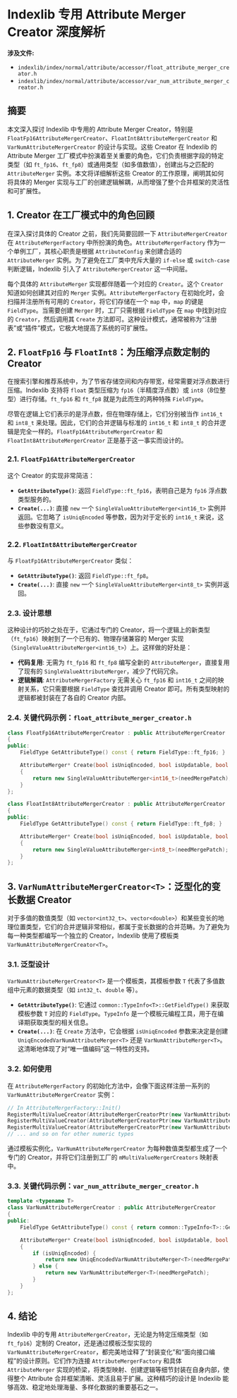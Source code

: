 
# Indexlib 专用 Attribute Merger Creator 深度解析

**涉及文件:**

*   `indexlib/index/normal/attribute/accessor/float_attribute_merger_creator.h`
*   `indexlib/index/normal/attribute/accessor/var_num_attribute_merger_creator.h`

## 摘要

本文深入探讨 Indexlib 中专用的 Attribute Merger Creator，特别是 `FloatFp16AttributeMergerCreator`、`FloatInt8AttributeMergerCreator` 和 `VarNumAttributeMergerCreator` 的设计与实现。这些 Creator 在 Indexlib 的 Attribute Merger 工厂模式中扮演着至关重要的角色，它们负责根据字段的特定类型（如 `ft_fp16`、`ft_fp8`）或通用类型（如多值数值），创建出与之匹配的 `AttributeMerger` 实例。本文将详细解析这些 Creator 的工作原理，阐明其如何将具体的 Merger 实现与工厂的创建逻辑解耦，从而增强了整个合并框架的灵活性和可扩展性。

## 1. Creator 在工厂模式中的角色回顾

在深入探讨具体的 Creator 之前，我们先简要回顾一下 `AttributeMergerCreator` 在 `AttributeMergerFactory` 中所扮演的角色。`AttributeMergerFactory` 作为一个单例工厂，其核心职责是根据 `AttributeConfig` 来创建合适的 `AttributeMerger` 实例。为了避免在工厂类中充斥大量的 `if-else` 或 `switch-case` 判断逻辑，Indexlib 引入了 `AttributeMergerCreator` 这一中间层。

每个具体的 `AttributeMerger` 实现都伴随着一个对应的 `Creator`。这个 `Creator` 知道如何创建其对应的 `Merger` 实例。`AttributeMergerFactory` 在初始化时，会扫描并注册所有可用的 `Creator`，将它们存储在一个 `map` 中，`map` 的键是 `FieldType`。当需要创建 `Merger` 时，工厂只需根据 `FieldType` 在 `map` 中找到对应的 `Creator`，然后调用其 `Create` 方法即可。这种设计模式，通常被称为“注册表”或“插件”模式，它极大地提高了系统的可扩展性。

## 2. `FloatFp16` 与 `FloatInt8`：为压缩浮点数定制的 Creator

在搜索引擎和推荐系统中，为了节省存储空间和内存带宽，经常需要对浮点数进行压缩。Indexlib 支持将 `float` 类型压缩为 `fp16`（半精度浮点数）或 `int8`（8位整型）进行存储。`ft_fp16` 和 `ft_fp8` 就是为此而生的两种特殊 `FieldType`。

尽管在逻辑上它们表示的是浮点数，但在物理存储上，它们分别被当作 `int16_t` 和 `int8_t` 来处理。因此，它们的合并逻辑与标准的 `int16_t` 和 `int8_t` 的合并逻辑是完全一样的。`FloatFp16AttributeMergerCreator` 和 `FloatInt8AttributeMergerCreator` 正是基于这一事实而设计的。

### 2.1. `FloatFp16AttributeMergerCreator`

这个 Creator 的实现非常简洁：

*   **`GetAttributeType()`**: 返回 `FieldType::ft_fp16`，表明自己是为 `fp16` 浮点数类型服务的。
*   **`Create(...)`**: 直接 `new` 一个 `SingleValueAttributeMerger<int16_t>` 实例并返回。它忽略了 `isUniqEncoded` 等参数，因为对于定长的 `int16_t` 来说，这些参数没有意义。

### 2.2. `FloatInt8AttributeMergerCreator`

与 `FloatFp16AttributeMergerCreator` 类似：

*   **`GetAttributeType()`**: 返回 `FieldType::ft_fp8`。
*   **`Create(...)`**: 直接 `new` 一个 `SingleValueAttributeMerger<int8_t>` 实例并返回。

### 2.3. 设计思想

这种设计的巧妙之处在于，它通过专门的 Creator，将一个逻辑上的新类型（`ft_fp16`）映射到了一个已有的、物理存储兼容的 Merger 实现（`SingleValueAttributeMerger<int16_t>`）上。这样做的好处是：

*   **代码复用**: 无需为 `ft_fp16` 和 `ft_fp8` 编写全新的 `AttributeMerger`，直接复用了现有的 `SingleValueAttributeMerger`，减少了代码冗余。
*   **逻辑解耦**: `AttributeMergerFactory` 无需关心 `ft_fp16` 和 `int16_t` 之间的映射关系，它只需要根据 `FieldType` 查找并调用 Creator 即可。所有类型映射的逻辑都被封装在了各自的 Creator 内部。

### 2.4. 关键代码示例：`float_attribute_merger_creator.h`

```cpp
class FloatFp16AttributeMergerCreator : public AttributeMergerCreator
{
public:
    FieldType GetAttributeType() const { return FieldType::ft_fp16; }

    AttributeMerger* Create(bool isUniqEncoded, bool isUpdatable, bool needMergePatch) const
    {
        return new SingleValueAttributeMerger<int16_t>(needMergePatch);
    }
};

class FloatInt8AttributeMergerCreator : public AttributeMergerCreator
{
public:
    FieldType GetAttributeType() const { return FieldType::ft_fp8; }

    AttributeMerger* Create(bool isUniqEncoded, bool isUpdatable, bool needMergePatch) const
    {
        return new SingleValueAttributeMerger<int8_t>(needMergePatch);
    }
};
```

## 3. `VarNumAttributeMergerCreator<T>`：泛型化的变长数据 Creator

对于多值的数值类型（如 `vector<int32_t>`、`vector<double>`）和某些变长的地理位置类型，它们的合并逻辑非常相似，都属于变长数据的合并范畴。为了避免为每一种类型都编写一个独立的 Creator，Indexlib 使用了模板类 `VarNumAttributeMergerCreator<T>`。

### 3.1. 泛型设计

`VarNumAttributeMergerCreator<T>` 是一个模板类，其模板参数 `T` 代表了多值数组中元素的数据类型（如 `int32_t`、`double` 等）。

*   **`GetAttributeType()`**: 它通过 `common::TypeInfo<T>::GetFieldType()` 来获取模板参数 `T` 对应的 `FieldType`。`TypeInfo` 是一个模板元编程工具，用于在编译期获取类型的相关信息。
*   **`Create(...)`**: 在 `Create` 方法中，它会根据 `isUniqEncoded` 参数来决定是创建 `UniqEncodedVarNumAttributeMerger<T>` 还是 `VarNumAttributeMerger<T>`。这清晰地体现了对“唯一值编码”这一特性的支持。

### 3.2. 如何使用

在 `AttributeMergerFactory` 的初始化方法中，会像下面这样注册一系列的 `VarNumAttributeMergerCreator` 实例：

```cpp
// In AttributeMergerFactory::Init()
RegisterMultiValueCreator(AttributeMergerCreatorPtr(new VarNumAttributeMergerCreator<int8_t>()));
RegisterMultiValueCreator(AttributeMergerCreatorPtr(new VarNumAttributeMergerCreator<uint8_t>()));
RegisterMultiValueCreator(AttributeMergerCreatorPtr(new VarNumAttributeMergerCreator<int16_t>()));
// ... and so on for other numeric types
```

通过模板实例化，`VarNumAttributeMergerCreator` 为每种数值类型都生成了一个专门的 Creator，并将它们注册到工厂的 `mMultiValueMergerCreators` 映射表中。

### 3.3. 关键代码示例：`var_num_attribute_merger_creator.h`

```cpp
template <typename T>
class VarNumAttributeMergerCreator : public AttributeMergerCreator
{
public:
    FieldType GetAttributeType() const { return common::TypeInfo<T>::GetFieldType(); }

    AttributeMerger* Create(bool isUniqEncoded, bool isUpdatable, bool needMergePatch) const
    {
        if (isUniqEncoded) {
            return new UniqEncodedVarNumAttributeMerger<T>(needMergePatch);
        } else {
            return new VarNumAttributeMerger<T>(needMergePatch);
        }
    }
};
```

## 4. 结论

Indexlib 中的专用 `AttributeMergerCreator`，无论是为特定压缩类型（如 `ft_fp16`）定制的 Creator，还是通过模板泛型实现的 `VarNumAttributeMergerCreator`，都完美地诠释了“封装变化”和“面向接口编程”的设计原则。它们作为连接 `AttributeMergerFactory` 和具体 `AttributeMerger` 实现的桥梁，将类型映射、创建逻辑等细节封装在自身内部，使得整个 Attribute 合并框架清晰、灵活且易于扩展。这种精巧的设计是 Indexlib 能够高效、稳定地处理海量、多样化数据的重要基石之一。
